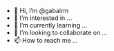 - 👋 Hi, I’m @gabairm
- 👀 I’m interested in ...
- 🌱 I’m currently learning ...
- 💞️ I’m looking to collaborate on ...
- 📫 How to reach me ...

<!---
gabairm/gabairm is a ✨ special ✨ repository because its `README.md` (this file) appears on your GitHub profile.
You can click the Preview link to take a look at your changes.
--->

